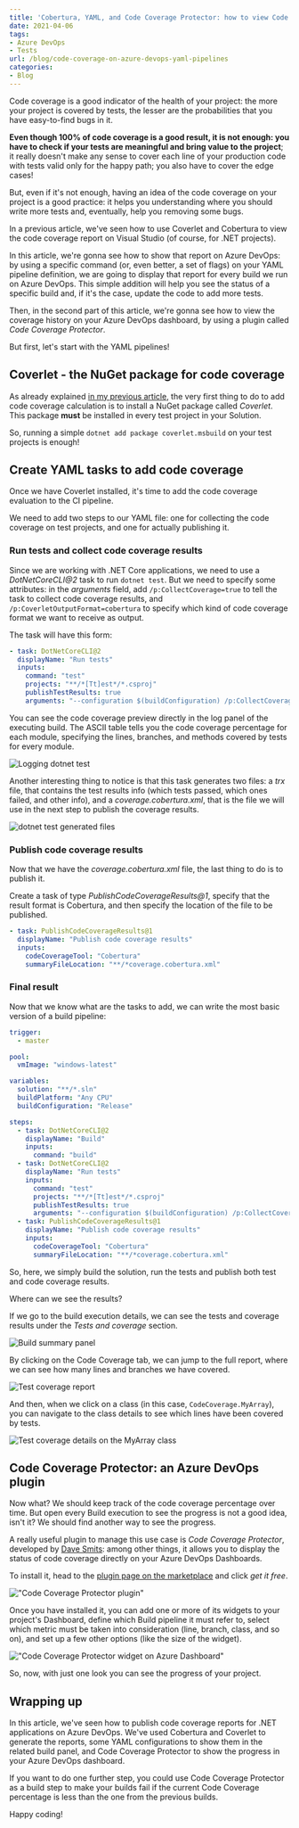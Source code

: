 ```yaml
---
title: 'Cobertura, YAML, and Code Coverage Protector: how to view Code Coverage report on Azure DevOps'
date: 2021-04-06
tags:
- Azure DevOps
- Tests
url: /blog/code-coverage-on-azure-devops-yaml-pipelines
categories:
- Blog
---
```


Code coverage is a good indicator of the health of your project: the more your project is covered by tests, the lesser are the probabilities that you have easy-to-find bugs in it.

**Even though 100% of code coverage is a good result, it is not enough: you have to check if your tests are meaningful and bring value to the project**; it really doesn't make any sense to cover each line of your production code with tests valid only for the happy path; you also have to cover the edge cases!

But, even if it's not enough, having an idea of the code coverage on your project is a good practice: it helps you understanding where you should write more tests and, eventually, help you removing some bugs.

In a previous article, we've seen how to use Coverlet and Cobertura to view the code coverage report on Visual Studio (of course, for .NET projects).

In this article, we're gonna see how to show that report on Azure DevOps: by using a specific command (or, even better, a set of flags) on your YAML pipeline definition, we are going to display that report for every build we run on Azure DevOps. This simple addition will help you see the status of a specific build and, if it's the case, update the code to add more tests.

Then, in the second part of this article, we're gonna see how to view the coverage history on your Azure DevOps dashboard, by using a plugin called _Code Coverage Protector_.

But first, let's start with the YAML pipelines!

## Coverlet - the NuGet package for code coverage

As already explained [in my previous article](./code-coverage-vs-2019-coverlet#coverlet---the-nuget-package-for-code-coverage "How to install Coverlet on .NET Test projects"), the very first thing to do to add code coverage calculation is to install a NuGet package called _Coverlet_. This package **must** be installed in every test project in your Solution.

So, running a simple `dotnet add package coverlet.msbuild` on your test projects is enough!

## Create YAML tasks to add code coverage

Once we have Coverlet installed, it's time to add the code coverage evaluation to the CI pipeline.

We need to add two steps to our YAML file: one for collecting the code coverage on test projects, and one for actually publishing it.

### Run tests and collect code coverage results

Since we are working with .NET Core applications, we need to use a _DotNetCoreCLI@2_ task to run `dotnet test`. But we need to specify some attributes: in the _arguments_ field, add `/p:CollectCoverage=true` to tell the task to collect code coverage results, and `/p:CoverletOutputFormat=cobertura` to specify which kind of code coverage format we want to receive as output.

The task will have this form:

```yaml
- task: DotNetCoreCLI@2
  displayName: "Run tests"
  inputs:
    command: "test"
    projects: "**/*[Tt]est*/*.csproj"
    publishTestResults: true
    arguments: "--configuration $(buildConfiguration) /p:CollectCoverage=true /p:CoverletOutputFormat=cobertura"
```

You can see the code coverage preview directly in the log panel of the executing build. The ASCII table tells you the code coverage percentage for each module, specifying the lines, branches, and methods covered by tests for every module.

![Logging dotnet test](./dotnet-test.jpg)

Another interesting thing to notice is that this task generates two files: a _trx_ file, that contains the test results info (which tests passed, which ones failed, and other info), and a _coverage.cobertura.xml_, that is the file we will use in the next step to publish the coverage results.

![dotnet test generated files](./dotnet-test-generated-files.jpg)

### Publish code coverage results

Now that we have the _coverage.cobertura.xml_ file, the last thing to do is to publish it.

Create a task of type _PublishCodeCoverageResults@1_, specify that the result format is Cobertura, and then specify the location of the file to be published.

```yml
- task: PublishCodeCoverageResults@1
  displayName: "Publish code coverage results"
  inputs:
    codeCoverageTool: "Cobertura"
    summaryFileLocation: "**/*coverage.cobertura.xml"
```

### Final result

Now that we know what are the tasks to add, we can write the most basic version of a build pipeline:

```yaml
trigger:
  - master

pool:
  vmImage: "windows-latest"

variables:
  solution: "**/*.sln"
  buildPlatform: "Any CPU"
  buildConfiguration: "Release"

steps:
  - task: DotNetCoreCLI@2
    displayName: "Build"
    inputs:
      command: "build"
  - task: DotNetCoreCLI@2
    displayName: "Run tests"
    inputs:
      command: "test"
      projects: "**/*[Tt]est*/*.csproj"
      publishTestResults: true
      arguments: "--configuration $(buildConfiguration) /p:CollectCoverage=true /p:CoverletOutputFormat=cobertura"
  - task: PublishCodeCoverageResults@1
    displayName: "Publish code coverage results"
    inputs:
      codeCoverageTool: "Cobertura"
      summaryFileLocation: "**/*coverage.cobertura.xml"
```

So, here, we simply build the solution, run the tests and publish both test and code coverage results.

Where can we see the results?

If we go to the build execution details, we can see the tests and coverage results under the _Tests and coverage_ section.

![Build summary panel](./build-summary.jpg)

By clicking on the Code Coverage tab, we can jump to the full report, where we can see how many lines and branches we have covered.

![Test coverage report](./coverage-report.jpg)

And then, when we click on a class (in this case, `CodeCoverage.MyArray`), you can navigate to the class details to see which lines have been covered by tests.

![Test coverage details on the MyArray class](./coverage-details.jpg)

## Code Coverage Protector: an Azure DevOps plugin

Now what? We should keep track of the code coverage percentage over time. But open every Build execution to see the progress is not a good idea, isn't it? We should find another way to see the progress.

A really useful plugin to manage this use case is _Code Coverage Protector_, developed by [Dave Smits](https://twitter.com/davesmits "Dave Smits on Twitter"): among other things, it allows you to display the status of code coverage directly on your Azure DevOps Dashboards.

To install it, head to the [plugin page on the marketplace](https://marketplace.visualstudio.com/items?itemName=davesmits.codecoverageprotector "Code Coverage Protector plugin") and click _get it free_.

!["Code Coverage Protector plugin"](./code-coverage-protector.jpg)

Once you have installed it, you can add one or more of its widgets to your project's Dashboard, define which Build pipeline it must refer to, select which metric must be taken into consideration (line, branch, class, and so on), and set up a few other options (like the size of the widget).

!["Code Coverage Protector widget on Azure Dashboard"](./coverage-widget.jpg)

So, now, with just one look you can see the progress of your project.

## Wrapping up

In this article, we've seen how to publish code coverage reports for .NET applications on Azure DevOps. We've used Cobertura and Coverlet to generate the reports, some YAML configurations to show them in the related build panel, and Code Coverage Protector to show the progress in your Azure DevOps dashboard.

If you want to do one further step, you could use Code Coverage Protector as a build step to make your builds fail if the current Code Coverage percentage is less than the one from the previous builds.

Happy coding!
